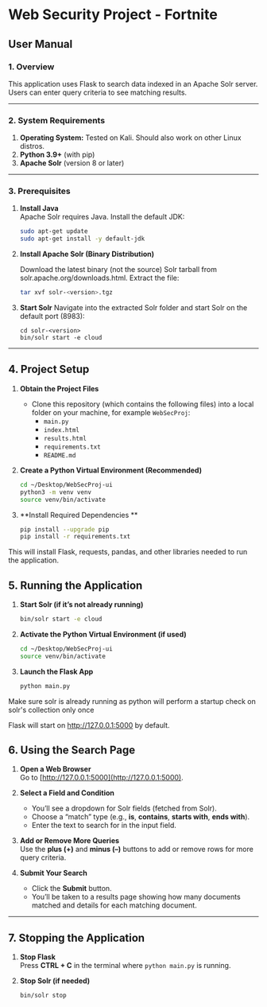 # Web Security Project - Fortnite

## User Manual

### 1. Overview

This application uses Flask to search data indexed in an Apache Solr server. Users can enter query criteria to see matching results.

---

### 2. System Requirements

1. **Operating System:** Tested on Kali. Should also work on other Linux distros.  
2. **Python 3.9+** (with pip)  
3. **Apache Solr** (version 8 or later)

---

### 3. Prerequisites

1. **Install Java**  
   Apache Solr requires Java. Install the default JDK:
   ```bash
   sudo apt-get update
   sudo apt-get install -y default-jdk

2. **Install Apache Solr (Binary Distribution)**

   Download the latest binary (not the source) Solr tarball from solr.apache.org/downloads.html.
    Extract the file:
   ```bash
   tar xvf solr-<version>.tgz

3. **Start Solr**
   Navigate into the extracted Solr folder and start Solr on the default port (8983):
   
       cd solr-<version>
       bin/solr start -e cloud
---

## 4. Project Setup

1. **Obtain the Project Files**  
   - Clone this repository (which contains the following files) into a local folder on your machine, for example `WebSecProj`:
     - `main.py`
     - `index.html`
     - `results.html`
     - `requirements.txt`
     - `README.md`

2. **Create a Python Virtual Environment (Recommended)**  
   ```bash
   cd ~/Desktop/WebSecProj-ui
   python3 -m venv venv
   source venv/bin/activate

3. **Install Required Dependencies **
   ```bash
   pip install --upgrade pip
   pip install -r requirements.txt
  This will install Flask, requests, pandas, and other libraries needed to run the application.

## 5. Running the Application

1. **Start Solr (if it’s not already running)**
   ```bash
   bin/solr start -e cloud
   ```
   
2. **Activate the Python Virtual Environment (if used)**
   ```bash
   cd ~/Desktop/WebSecProj-ui
   source venv/bin/activate

3. **Launch the Flask App**
   ```bash
   python main.py
Make sure solr is already running as python will perform a startup check on solr's collection only once

Flask will start on http://127.0.0.1:5000 by default.

## 6. Using the Search Page

1. **Open a Web Browser**  
   Go to [http://127.0.0.1:5000](http://127.0.0.1:5000).

2. **Select a Field and Condition**  
   - You’ll see a dropdown for Solr fields (fetched from Solr).
   - Choose a “match” type (e.g., **is**, **contains**, **starts with**, **ends with**).
   - Enter the text to search for in the input field.

3. **Add or Remove More Queries**  
   Use the **plus (+)** and **minus (–)** buttons to add or remove rows for more query criteria.

4. **Submit Your Search**  
   - Click the **Submit** button.
   - You’ll be taken to a results page showing how many documents matched and details for each matching document.

---

## 7. Stopping the Application

1. **Stop Flask**  
   Press **CTRL + C** in the terminal where `python main.py` is running.

2. **Stop Solr (if needed)**
    ```bash
    bin/solr stop
    ```
